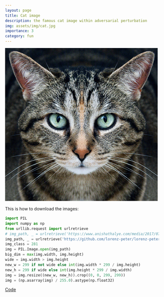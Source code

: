 ```yaml
---
layout: page
title: Cat image
description: the famous cat image within adversarial perturbation
img: assets/img/cat.jpg
importance: 3
category: fun
---
```




![cat](/assets/img/cat.jpg)

This is how to download the images:

```python
import PIL
import numpy as np
from urllib.request import urlretrieve
# img_path, _ = urlretrieve('https://www.anishathalye.com/media/2017/07/25/cat.jpg')
img_path, _ = urlretrieve('https://github.com/lorenz-peter/lorenz-peter.github.io/raw/master/assets/img/cat.jpg')
img_class = 281
img = PIL.Image.open(img_path)
big_dim = max(img.width, img.height)
wide = img.width > img.height
new_w = 299 if not wide else int(img.width * 299 / img.height)
new_h = 299 if wide else int(img.height * 299 / img.width)
img = img.resize((new_w, new_h)).crop((0, 0, 299, 299))
img = (np.asarray(img) / 255.0).astype(np.float32)
```

[Code](https://github.com/adverML/synthesizing_robust_adversarial)
